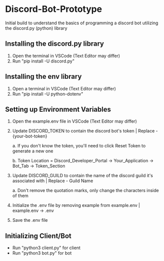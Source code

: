 # Discord-Bot-Prototype

Initial build to understand the basics of programming a discord bot utilizing the discord.py (python) library

## Installing the discord.py library

1. Open the terminal in VSCode (Text Editor may differ)
2. Run "pip install -U discord.py"

## Installing the env library

1. Open a terminal in VSCode (Text Editor may differ)
2. Run "pip install -U python-dotenv"

## Setting up Environment Variables

1. Open the example.env file in VSCode (Text Editor may differ)
2. Update DISCORD_TOKEN to contain the discord bot's token | Replace - {your-bot-token}

   a. If you don't know the token, you'll need to click Reset Token to generate a new one
   
   b. Token Location = Discord_Developer_Portal -> Your_Application -> Bot_Tab -> Token_Section

4. Update DISCORD_GUILD to contain the name of the discord guild it's associated with | Replace - Guild Name

   a. Don't remove the quotation marks, only change the characters inside of them

5. Initialize the .env file by removing example from example.env | example.env -> .env
6. Save the .env file

## Initializing Client/Bot

- Run "python3 client.py" for client
- Run "python3 bot.py" for bot
